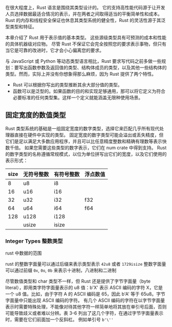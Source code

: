 在很大程度上，Rust 语言是围绕其类型设计的。 它的支持高性能代码源于让开发人员选择数据最适合情况的表示，并在两者之间取得适当的平衡简单性和成本。 Rust 的内存和线程安全保证也休息其类型系统的健全性，Rust 的灵活性源于其泛型类型和特征。

本章介绍了 Rust 用于表示值的基本类型。 这些源级类型具有可预测的成本和性能的具体机器级对应物。 尽管 Rust 不保证它会完全按照您的要求表示事物，但只有当它是可靠的改进时，它才会小心偏离您的要求。

与 JavaScript 或 Python 等动态类型语言相比，Rust 要求写代码之前多做一些规划：要写出函数参数及返回值的类型、结构体成员的类型，以及其他一些结构体的类型。然而，实际上并没有你想象得那么麻烦，因为 Rust 提供了两个特性。
* Rust 可以根据你写出的类型推断其余大部分值的类型。
* 函数可以是泛型的。如果函数的目的和实现足够通用，那可以将它定义为符合必要标准的任何类型集。这样一个定义就能涵盖无限种使用场景。


## 固定宽度的数值类型
Rust 类型系统的基础是一组固定宽度的数字类型，选择它来匹配几乎所有现代处理器直接在硬件中实现的类型。
固定宽度的数字类型可能会溢出或丢失精度，但它们是足以满足大多数应用程序，并且可以比任意精度整数和精确有理数等表示快数千倍。 如果您需要这些类型的数字表示，它们在 num crate 中得到支持。
Rust 的数字类型的名称遵循常规模式，以位为单位拼写出它们的宽度，以及它们使用的表示形式：

| size      | 无符号整数 | 有符号整数| 浮点数值|
| ----------- | ----------- |--------| --------|
| 8  | u8  | i8  |     |
| 16 | u16 | i16 |     | 
| 32 | u32 | i32 | f32 | 
| 64 | u64 | i64 | f64 | 
| 128| u128| i128|     | 
| | usize| isize|     | 

### Integer Types  整数类型

rust 中数据的范围

rust 的整数字面量可以通过后缀来表示类型表示 `42u8` 或者 `1729isize`
整数字面量可以通过前缀 `0x`, `0o`, `0b` 来表示十进制，八进制和二进制

尽管数值类型和 char 类型不一样，但 Rust 还是提供了字节字面量（byte literal），即用类字符字面量表示的 u8 值：b'X' 表示 ASCII 编码的字符 X，它是一个 u8 值。比如，由于字符 A 的 ASCII 编码是 65，因此 b'A' 等于 65u8。字节字面量中只能出现 ASCII 编码的字符。
有几个 ASCII 编码的字符在以字节字面量表示时需要特殊处理，不能像对待其他字符一样简单地将其放在单引号后面，否则可能导致歧义或者难以分辨。表 3-6 列出了这几个字符，在通过字节字面量表示时，需要在它们前面加一个反斜杠。
例如单引号 `b'\''`
